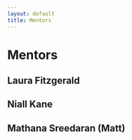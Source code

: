 ```yaml
---
layout: default
title: Mentors
---
```


# Mentors

## Laura Fitzgerald


## Niall Kane


## Mathana Sreedaran (Matt)

